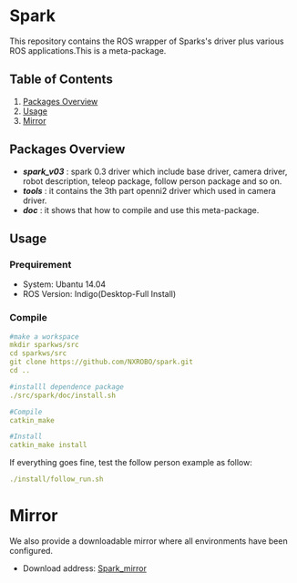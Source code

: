 # Spark

This repository contains the ROS wrapper of Sparks's driver plus various ROS applications.This is a meta-package.

## Table of Contents

1. [Packages Overview](#packages-overview)
2. [Usage](#usage)
3. [Mirror](#mirror)

## Packages Overview

* ***spark_v03*** : spark 0.3 driver which include base driver, camera driver, robot description, teleop package, follow person package and so on.
* ***tools*** : it contains the 3th part openni2 driver which used in camera driver.
* ***doc*** : it shows that how to compile and use this meta-package.


## Usage

### Prequirement
* System:	Ubantu 14.04
* ROS Version:	Indigo(Desktop-Full Install) 

### Compile

```yaml
#make a workspace
mkdir sparkws/src
cd sparkws/src
git clone https://github.com/NXROBO/spark.git
cd ..

#installl dependence package
./src/spark/doc/install.sh

#Compile
catkin_make

#Install
catkin_make install
```

If everything goes fine, test the follow person example as follow:
```yaml
./install/follow_run.sh
```

# Mirror
We also provide a downloadable mirror where all environments have been configured.
*  Download address: [Spark_mirror](http://pan.baidu.com/s/1i4ZlH4p)


